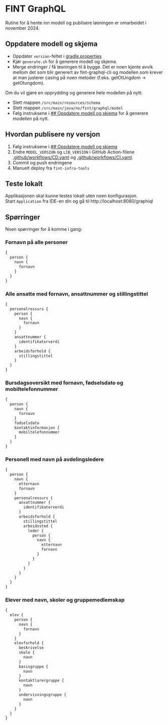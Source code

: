 # FINT GraphQL

Rutine for å hente inn modell og publisere løsningen er omarbeidet i november 2024.

## Oppdatere modell og skjema

* Oppdater `version`-feltet i [gradle.properties](gradle.properties)
* Kjør `generate.sh` for å generere modell og skjema.
* Merge endringer / få løsningen til å bygge. Det er noen kjente avvik mellom det som blir generert av fint-graphql-cli og modellen som krever at man justerer casing på noen metoder (f.eks. getOtUngdom -> getOtungdom).

Om du vil gjøre en opprydding og generere hele modellen på nytt:
* Slett mappen `/src/main/resources/schema`
* Slett mappen `/src/main/java/no/fint/graphql/model`
* Følg instruksene i [## Oppdatere modell og skjema](#oppdatere-modell-og-skjema) for å generere modellen på nytt.

## Hvordan publisere ny versjon

1. Følg instruksene i [## Oppdatere modell og skjema](#oppdatere-modell-og-skjema)
2. Endre `MODEL_VERSION` og `LIB_VERSION` i GitHub Action-filene [.github/workflows/CD.yaml](.github/workflows/CD.yaml) og [.github/workflows/CI.yaml](.github/workflows/CI.yaml).
3. Commit og push endringene
4. Manuelt deploy fra `fint-infra-tools`

## Teste lokalt

Applikasjonen skal kunne testes lokalt uten noen konfigurasjon.  
Start `Application` fra IDE-en din og gå til http://localhost:8080/graphiql

## Spørringer

Noen spørringer for å komme i gang:

### Fornavn på alle personer

```graphql
{
  person {
    navn {
      fornavn
    }
  }
}
```

### Alle ansatte med fornavn, ansattnummer og stillingstittel

```graphql
{
  personalressurs {
    person {
      navn {
        fornavn
      }
    }
    ansattnummer {
      identifikatorverdi
    }
    arbeidsforhold {
      stillingstittel
    }
  }
}
```

### Bursdagsoversikt med fornavn, fødselsdato og mobiltelefonnummer

```graphql
{
  person {
    navn {
      fornavn
    }
    fodselsdato
    kontaktinformasjon {
      mobiltelefonnummer
    }
  }
}
```

### Personell med navn på avdelingsledere

```graphql
{
  person {
    navn {
      etternavn
      fornavn
    }
    personalressurs {
      ansattnummer {
        identifikatorverdi
      }
      arbeidsforhold {
        stillingstittel
        arbeidssted {
          leder {
            person {
              navn {
                etternavn
                fornavn
              }
            }
          }
        }
      }
    }
  }
}
```

### Elever med navn, skoler og gruppemedlemskap

```graphql
{
  elev {
    person {
      navn {
        fornavn
      }
    }
    elevforhold {
      beskrivelse
      skole {
        navn
      }
      basisgruppe {
        navn
      }
      kontaktlarergruppe {
        navn
      }
      undervisningsgruppe {
        navn
      }
    }
  }
}
```
